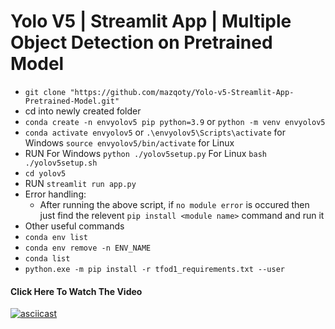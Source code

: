 # Yolo V5 | Streamlit App | Multiple Object Detection on Pretrained Model

- `git clone "https://github.com/mazqoty/Yolo-v5-Streamlit-App-Pretrained-Model.git"`
- cd into newly created folder
- `conda create -n envyolov5 pip python=3.9` or `python -m venv envyolov5`
- `conda activate envyolov5` or `.\envyolov5\Scripts\activate` for Windows `source envyolov5/bin/activate` for Linux
- RUN
    For Windows `python ./yolov5setup.py`
    For Linux `bash ./yolov5setup.sh`
- `cd yolov5`
- RUN `streamlit run app.py`
- Error handling: 
    - After running the above script,  if `no module error` is occured then just find the relevent `pip install <module name>` command and run it
- Other useful commands
- `conda env list`
- `conda env remove -n ENV_NAME`
- `conda list`
- `python.exe -m pip install -r tfod1_requirements.txt --user`

#### Click Here To Watch The Video
[![asciicast](https://i.imgur.com/byhJU8x.jpg)](https://youtu.be/tUXz-_MCrPI)




